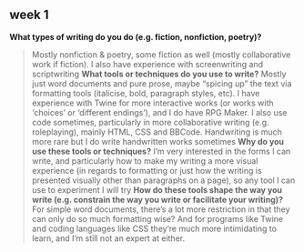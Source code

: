 ## week 1
**What types of writing do you do (e.g. fiction, nonfiction, poetry)?**
> Mostly nonfiction & poetry, some fiction as well (mostly collaborative work if fiction). I also have experience with screenwriting and scriptwriting
**What tools or techniques do you use to write?**
> Mostly just word documents and pure prose, maybe “spicing up” the text via formatting tools (italicise, bold, paragraph styles, etc). I have experience with Twine for more interactive works (or works with ‘choices’ or ‘different endings’), and I do have RPG Maker. I also use code sometimes, particularly in more collaborative writing (e.g. roleplaying), mainly HTML, CSS and BBCode. Handwriting is much more rare but I do write handwritten works sometimes
**Why do you use these tools or techniques?**
> I’m very interested in the forms I can write, and particularly how to make my writing a more visual experience (in regards to formatting or just how the writing is presented visually other than paragraphs on a page), so any tool I can use to experiment I will try
**How do these tools shape the way you write (e.g. constrain the way you write or facilitate your writing)?**
> For simple word documents, there’s a lot more restriction in that they can only do so much formatting wise? And for programs like Twine and coding languages like CSS they’re much more intimidating to learn, and I’m still not an expert at either.

